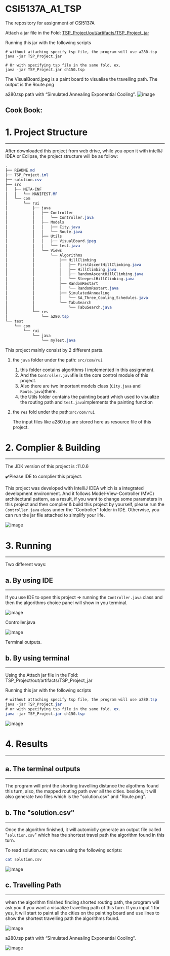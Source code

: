 # CSI5137A_A1_TSP

The repository for assignment of CSI5137A

Attach a jar file in the Fold: [TSP_Project/out/artifacts/TSP_Project_jar](https://github.com/ruizi/CSI5137A_A1_TSP/tree/master/out/artifacts/TSP_Project_jar)

Running this jar with the following scripts
```shell script
# without attaching specify tsp file, the program will use a280.tsp
java -jar TSP_Project.jar

# Or with specifying tsp file in the same fold. ex.
java -jar TSP_Project.jar ch150.tsp
```

The VisualBoard.jpeg is a paint board to visualise the travelling path.
The output is the Route.png

a280.tsp path with “Simulated Annealing Exponential Cooling”.
![image](https://www.notion.so/image/https%3A%2F%2Fs3-us-west-2.amazonaws.com%2Fsecure.notion-static.com%2F0205693a-bc31-41e5-817b-637b45a8d905%2F2020-10-19_17.47.47.png?table=block&id=0a95b293-9663-47e6-a921-7b9e5b7687da&width=1510&userId=&cache=v2)

Cook Book:
---

# 1. Project Structure

---

After downloaded this project from web drive, while you open it with intelliJ IDEA or Eclipse, the project structure will be as follow:

```java
.
├── README.md
├── TSP_Project.iml
├── solution.csv
├── src
│   ├── META-INF
│   │   └── MANIFEST.MF
│   └── com
│       └── rui
│           ├── java
│           │   ├── Controller
│           │   │   └── Controller.java
│           │   ├── Models
│           │   │   ├── City.java
│           │   │   └── Route.java
│           │   ├── Utils
│           │   │   ├── VisualBoard.jpeg
│           │   │   └── test.java
│           │   └── Views
│           │       └── Algorithms
│           │           ├── HillClimbing
│           │           │   ├── FirstAscentHillClimbing.java
│           │           │   ├── HillClimbing.java
│           │           │   ├── RandomAscentHillClimbing.java
│           │           │   └── SteepestHillClimbing.java
│           │           ├── RandomRestart
│           │           │   └── RandomRestart.java
│           │           ├── SimulatedAnnealing
│           │           │   └── SA_Three_Cooling_Schedules.java
│           │           └── TabuSearch
│           │               └── TabuSearch.java
│           └── res
│               └── a280.tsp
└── test
    └── com
        └── rui
            └── java
                └── myTest.java
```

This project mainly consist by 2 different parts.

1. the `java` folder under the path: `src/com/rui` 
    1. this folder contains algorithms I implemented in this assignment.
    2. And the `Controller.java`file is the core control module of this project.
    3. Also there are two important models class (`City.java` and `Route.java`)there.
    4. the Utils folder contains the painting board which used to visualize the routing path and `test.java`implements the painting function 
2. the  `res` fold under the path:`src/com/rui` 

    The input files like a280.tsp are stored here as resource file of this project.
    
# 2. Complier & Building

---

The JDK version of this project is :11.0.6

✔️Please IDE to complier this project.

This project was developed with IntelliJ IDEA which is a integrated development environment. And it follows Model-View-Controller (MVC) architectural pattern, as a result, if you want to change some parameters in this project and then complier & build this project by yourself, please run the `Controller.java`  class under the "Controller" folder in IDE. Otherwise, you can run the jar file attached to simplify your life.

![image](https://www.notion.so/image/https%3A%2F%2Fs3-us-west-2.amazonaws.com%2Fsecure.notion-static.com%2F85a6cd4f-dc5d-4507-ab19-717d45caa7e0%2F2020-10-18_20.44.57.png?table=block&id=d864c706-1429-46ea-afab-18df1aaa4c6e&width=1250&userId=&cache=v2)

# 3. Running

---

Two different ways: 

## a. By using IDE

---

If you use IDE to open this project ⇒ running the `Controller.java` class and then the algorithms choice panel will show in you terminal.

![image](https://www.notion.so/image/https%3A%2F%2Fs3-us-west-2.amazonaws.com%2Fsecure.notion-static.com%2Fa18108cc-4556-4c48-a66e-abce881704f8%2F2020-10-18_20.52.13.png?table=block&id=d7d4e6f8-996b-49b5-b9cb-3c52a3396ab1&width=1250&userId=&cache=v2)

Controller.java

![image](https://www.notion.so/image/https%3A%2F%2Fs3-us-west-2.amazonaws.com%2Fsecure.notion-static.com%2F5c0ecd94-d401-4c7c-9761-b248271a1ce5%2F2020-10-18_20.49.49.png?table=block&id=6801a2e6-1872-4d2c-9be5-5780ce75b736&width=1250&userId=&cache=v2)

Terminal outputs.

## b. By using terminal

---

Using the Attach jar file in the Fold: TSP_Project/out/artifacts/TSP_Project_jar

Running this jar with the following scripts

```java
# without attaching specify tsp file, the program will use a280.tsp
java -jar TSP_Project.jar
# or with specifying tsp file in the same fold. ex.
java -jar TSP_Project.jar ch150.tsp
```

![image](https://www.notion.so/image/https%3A%2F%2Fs3-us-west-2.amazonaws.com%2Fsecure.notion-static.com%2Fbb2ac7b4-59b2-4a50-a79e-0967d6520dbf%2F2020-10-18_20.58.58.png?table=block&id=feedf67a-2995-480d-a2aa-6cffc5f6e5bc&width=1250&userId=&cache=v2)

# 4. Results

---

## a. The terminal outputs

---

The program will print the shorting travelling distance the algothms found this turn, also, the mapped routing path over all the cities. besides, it will also generate two files which is the "solution.csv" and "Route.png". 

## b. The "solution.csv"

---

Once the algorithm finished, it will automiclly generate an output file called "`solution.csv`" which has the shortest travel path the algorithm found in this turn. 

To read solution.csv, we can using the following scripts:

```bash
cat solution.csv
```

![image](https://www.notion.so/image/https%3A%2F%2Fs3-us-west-2.amazonaws.com%2Fsecure.notion-static.com%2Fa18108cc-4556-4c48-a66e-abce881704f8%2F2020-10-18_20.52.13.png?table=block&id=d7d4e6f8-996b-49b5-b9cb-3c52a3396ab1&width=1250&userId=&cache=v2)

## c. Travelling Path

---

when the algorithm finished finding shorted routing path, the program will ask you if you want a visualize travelling path of this turn. If you input 1 for yes, it will start to paint all the cities on the painting board and use lines to show the shortest travelling path the algorithms found.

![image](https://www.notion.so/image/https%3A%2F%2Fs3-us-west-2.amazonaws.com%2Fsecure.notion-static.com%2F6fae6c46-6c1a-46a5-8f03-cbacb2b0486b%2F2020-10-18_21.25.45.png?table=block&id=39925ad4-9bd1-48d2-b7f8-d71efe811e11&width=1800&userId=&cache=v2)

a280.tsp path with “Simulated Annealing Exponential Cooling”.

![image](https://www.notion.so/image/https%3A%2F%2Fs3-us-west-2.amazonaws.com%2Fsecure.notion-static.com%2F0205693a-bc31-41e5-817b-637b45a8d905%2F2020-10-19_17.47.47.png?table=block&id=0a95b293-9663-47e6-a921-7b9e5b7687da&width=1510&userId=&cache=v2)
